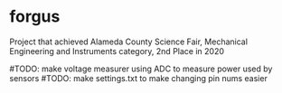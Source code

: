 # forgus

Project that achieved Alameda County Science Fair, Mechanical Engineering and Instruments category, 2nd Place in 2020

#TODO: make voltage measurer using ADC to measure power used by sensors
#TODO: make settings.txt to make changing pin nums easier
